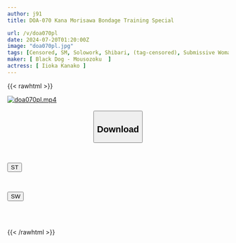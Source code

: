 ```yaml
---
author: j91
title: DOA-070 Kana Morisawa Bondage Training Special

url: /v/doa070pl
date: 2024-07-20T01:20:00Z
image: "doa070pl.jpg"
tags: [Censored, SM, Solowork, Shibari, (tag-censored), Submissive Woman	]
maker: [ Black Dog - Mousozoku  ]
actress: [ Iioka Kanako ]
---
```



{{< rawhtml >}}

<div class="video" data-videoid="oW77LYaeG3iJL3L">
    <a href="javascript:;">
        <img src="/v/doa070pl/doa070pl.jpg" width="WIDTH" height="HEIGHT" alt="doa070pl.mp4" loading="lazy">
    </a>
</div>

<script type="text/javascript" src="https://j91.asia/asset/on-demand-st.js"></script>

<br>
  <link rel="stylesheet" href="https://j91.asia/asset/bs5.css">
  
  <center>
  <button class="btn btn-primary" type="button" data-bs-toggle="collapse" data-bs-target=".multi-collapse" aria-expanded="false" aria-controls="multiCollapseExample1 multiCollapseExample2"><h2>Download</h2></button></center>
</p>
<div class="row">
  <div class="col">
    <div class="collapse multi-collapse" id="multiCollapseExample1">
      <div class="card card-body">
	      	      <br>
<div class="buttons">  
<p><a href="/v/doa070pl/st.html" target="_blank"><button class="btn-hover color-3"><i class="fa fa-download"></i> ST</button></a></p></div>
    </div>
  </div>
</div>
  <div class="col">
    <div class="collapse multi-collapse" id="multiCollapseExample2">
      <div class="card card-body">
	      <br>
<div class="buttons">
<p><a href="/v/doa070pl/sw.html" target="_blank"><button class="btn-hover color-2"><i class="fa fa-download"></i> SW</button></a></p></div>
<br><br>
      </div>
    </div>
  </div>
</div>

{{< /rawhtml >}}